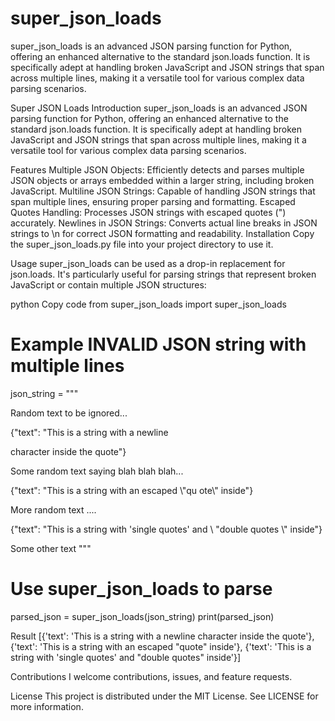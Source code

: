 # super_json_loads
super_json_loads is an advanced JSON parsing function for Python, offering an enhanced alternative to the standard json.loads function. It is specifically adept at handling broken JavaScript and JSON strings that span across multiple lines, making it a versatile tool for various complex data parsing scenarios.

Super JSON Loads
Introduction
super_json_loads is an advanced JSON parsing function for Python, offering an enhanced alternative to the standard json.loads function. It is specifically adept at handling broken JavaScript and JSON strings that span across multiple lines, making it a versatile tool for various complex data parsing scenarios.

Features
Multiple JSON Objects: Efficiently detects and parses multiple JSON objects or arrays embedded within a larger string, including broken JavaScript.
Multiline JSON Strings: Capable of handling JSON strings that span multiple lines, ensuring proper parsing and formatting.
Escaped Quotes Handling: Processes JSON strings with escaped quotes (\") accurately.
Newlines in JSON Strings: Converts actual line breaks in JSON strings to \n for correct JSON formatting and readability.
Installation
Copy the super_json_loads.py file into your project directory to use it.

Usage
super_json_loads can be used as a drop-in replacement for json.loads. It's particularly useful for parsing strings that represent broken JavaScript or contain multiple JSON structures:

python
Copy code
from super_json_loads import super_json_loads

# Example INVALID JSON string with multiple lines
json_string = """

Random text to be ignored...

{"text": "This is a string with a newline

character 
inside the quote"}

Some random text saying blah blah blah...

{"text": "This is a string with an escaped \\"qu
ote\\" inside"}

More random text ....

{"text": "This is a string with 'single quotes' and \\
"double quotes
\\" inside"}

Some other text
"""

# Use super_json_loads to parse
parsed_json = super_json_loads(json_string)
print(parsed_json)

Result
[{'text': 'This is a string with a newline character inside the quote'},
 {'text': 'This is a string with an escaped "quote" inside'},
 {'text': 'This is a string with \'single quotes\' and "double quotes" inside'}]

Contributions
I welcome contributions, issues, and feature requests.

License
This project is distributed under the MIT License. See LICENSE for more information.

